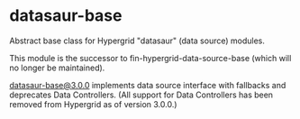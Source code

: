# datasaur-base

Abstract base class for Hypergrid "datasaur" (data source) modules.

This module is the successor to fin-hypergrid-data-source-base (which will no longer be maintained).

datasaur-base@3.0.0 implements data source interface with fallbacks and deprecates Data Controllers. (All support for Data Controllers has been removed from Hypergrid as of version 3.0.0.)
